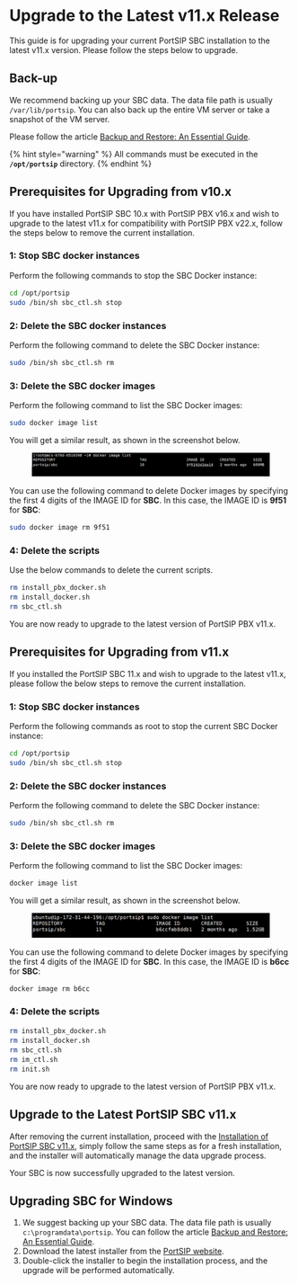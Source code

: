 # Upgrade to the Latest v11.x Release

This guide is for upgrading your current PortSIP SBC installation to the latest v11.x version. Please follow the steps below to upgrade.

## Back-up

We recommend backing up your SBC data. The data file path is usually `/var/lib/portsip`. You can also back up the entire VM server or take a snapshot of the VM server.

Please follow the article [Backup and Restore: An Essential Guide](../backup-and-restore/).

{% hint style="warning" %}
All commands must be executed in the **`/opt/portsip`** directory.
{% endhint %}

## Prerequisites for Upgrading from v10.x

If you have installed PortSIP SBC 10.x with PortSIP PBX v16.x and wish to upgrade to the latest v11.x for compatibility with PortSIP PBX v22.x, follow the steps below to remove the current installation.

### **1: Stop SBC docker instances**

Perform the following commands to stop the SBC Docker instance:

```sh
cd /opt/portsip
sudo /bin/sh sbc_ctl.sh stop
```

### **2: Delete the SBC docker instances**

Perform the following command to delete the SBC Docker instance:

```sh
sudo /bin/sh sbc_ctl.sh rm
```

### **3: Delete the SBC docker images**

Perform the following command to list the SBC Docker images:

```sh
sudo docker image list
```

You will get a similar result, as shown in the screenshot below.

<figure><img src="../../../.gitbook/assets/sbc_docker.png" alt=""><figcaption></figcaption></figure>

You can use the following command to delete Docker images by specifying the first 4 digits of the IMAGE ID for **SBC**. In this case, the IMAGE ID is **9f51** for **SBC**:

```sh
sudo docker image rm 9f51
```

### **4: Delete the scripts**

Use the below commands to delete the current scripts.

```sh
rm install_pbx_docker.sh
rm install_docker.sh
rm sbc_ctl.sh
```

You are now ready to upgrade to the latest version of PortSIP PBX v11.x.

## Prerequisites for Upgrading from v11.x

If you installed the PortSIP SBC 11.x and wish to upgrade to the latest v11.x, please follow the below steps to remove the current installation.

### **1: Stop SBC docker instances**

Perform the following commands as root to stop the current SBC Docker instance:

```sh
cd /opt/portsip
sudo /bin/sh sbc_ctl.sh stop
```

### **2: Delete the SBC docker instances**

Perform the following command to delete the SBC Docker instance:

```sh
sudo /bin/sh sbc_ctl.sh rm
```

### **3: Delete the SBC docker images**

Perform the following command to list the SBC Docker images:

```sh
docker image list
```

You will get a similar result, as shown in the screenshot below.

<figure><img src="../../../.gitbook/assets/portsip_sbc_v22_docker_image.png" alt=""><figcaption></figcaption></figure>

You can use the following command to delete Docker images by specifying the first 4 digits of the IMAGE ID for **SBC**. In this case, the IMAGE ID is **b6cc** for **SBC**:

```
docker image rm b6cc
```

### **4: Delete the scripts**

```sh
rm install_pbx_docker.sh
rm install_docker.sh
rm sbc_ctl.sh
rm im_ctl.sh
rm init.sh
```

You are now ready to upgrade to the latest version of PortSIP PBX v11.x.

## Upgrade to the Latest PortSIP SBC v11.x <a href="#upgrade-to-the-latest-portsip-pbx-v22.x" id="upgrade-to-the-latest-portsip-pbx-v22.x"></a>

After removing the current installation, proceed with the [Installation of PortSIP SBC v11.x](installation-portsip-sbc-v11.x.md), simply follow the same steps as for a fresh installation, and the installer will automatically manage the data upgrade process.&#x20;

Your SBC is now successfully upgraded to the latest version.

## Upgrading SBC for Windows

1. We suggest backing up your SBC data. The data file path is usually `c:\programdata\portsip`. You can follow the article [Backup and Restore: An Essential Guide](../backup-and-restore/).&#x20;
2. Download the latest installer from the [PortSIP website](https://www.portsip.com/download-portsip-sbc).&#x20;
3. Double-click the installer to begin the installation process, and the upgrade will be performed automatically.

